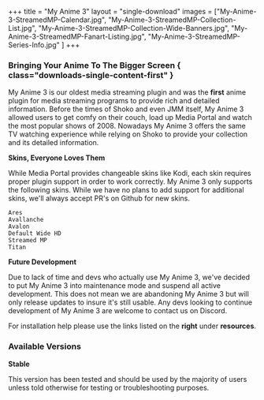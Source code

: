 +++
title = "My Anime 3"
layout = "single-download"
images = ["My-Anime-3-StreamedMP-Calendar.jpg", "My-Anime-3-StreamedMP-Collection-List.jpg", "My-Anime-3-StreamedMP-Collection-Wide-Banners.jpg", "My-Anime-3-StreamedMP-Fanart-Listing.jpg", "My-Anime-3-StreamedMP-Series-Info.jpg" ]
+++

### Bringing Your Anime To The Bigger Screen { class="downloads-single-content-first" }

My Anime 3 is our oldest media streaming plugin and was the **first** anime plugin for media streaming programs to provide rich and detailed information. Before the times of Shoko and even JMM itself, My Anime 3 allowed users to get comfy on their couch, load up Media Portal and watch the most popular shows of 2008. Nowadays My Anime 3 offers the same TV watching experience while relying on Shoko to provide your collection and its detailed information. 

**Skins, Everyone Loves Them**

While Media Portal provides changeable skins like Kodi, each skin requires proper plugin support in order to work correctly. My Anime 3 only supports the following skins. While we have no plans to add support for additional skins, we'll always accept PR's on Github for new skins.

    Ares
    Avallanche
    Avalon
    Default Wide HD
    Streamed MP
    Titan
    
**Future Development**

Due to lack of time and devs who actually use My Anime 3, we've decided to put My Anime 3 into maintenance mode and suspend all active development. This does not mean we are abandoning My Anime 3 but will only release updates to insure it's still usable. Any devs looking to continue development of My Anime 3 are welcome to contact us on Discord.  

For installation help please use the links listed on the **right** under **resources**.

### Available Versions 

**Stable** 

This version has been tested and should be used by the majority of users unless told otherwise for testing or troubleshooting purposes.